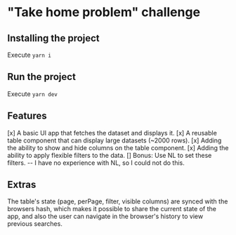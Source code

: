 # "Take home problem" challenge

## Installing the project

Execute `yarn i`

## Run the project

Execute `yarn dev`

## Features

[x] A basic UI app that fetches the dataset and displays it.
[x] A reusable table component that can display large datasets (~2000 rows).
[x] Adding the ability to show and hide columns on the table component.
[x] Adding the ability to apply flexible filters to the data.
[] Bonus: Use NL to set these filters. -- I have no experience with NL, so I could not do this.

## Extras

The table's state (page, perPage, filter, visible columns) are synced with the browsers hash, which makes it possible to share the current state of the app, and also the user can navigate in the browser's history to view previous searches.

